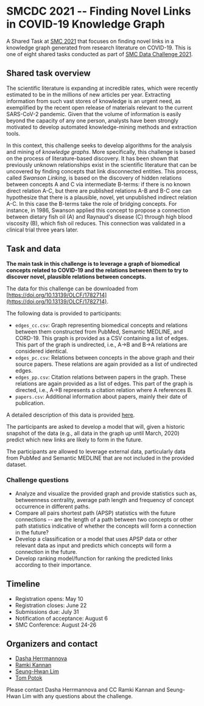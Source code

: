 # SMCDC 2021 -- Finding Novel Links in COVID-19 Knowledge Graph

A Shared Task at [SMC 2021](https://smc2021.ornl.gov/) that focuses on finding novel links in a knowledge graph generated from research literature on COVID-19. This is one of eight shared tasks conducted as part of [SMC Data Challenge 2021](https://smc-datachallenge.ornl.gov/).

## Shared task overview

The scientific literature is expanding at incredible rates, which were recently estimated to be in the millions of new articles per year. Extracting information from such vast stores of knowledge is an urgent need, as exemplified by the recent open release of materials relevant to the current SARS-CoV-2 pandemic. Given that the volume of information is easily beyond the capacity of any one person, analysts have been strongly motivated to develop automated knowledge-mining methods and extraction tools.

In this context, this challenge seeks to develop algorithms for the analysis and mining of *knowledge graphs*. More specifically, this challenge is based on the process of literature-based discovery. It has been shown that previously unknown relationships exist in the scientific literature that can be uncovered by finding concepts that link disconnected entities. This process, called *Swanson Linking*, is based on the discovery of hidden relations between concepts A and C via intermediate B-terms: if there is no known direct relation A-C, but there are published relations A-B and B-C one can hypothesize that there is a plausible, novel, yet unpublished indirect relation A-C. In this case the B-terms take the role of bridging concepts.  For instance, in 1986, Swanson applied this concept to propose a connection between dietary fish oil (A) and Raynaud's disease (C) through high blood viscosity (B), which fish oil reduces. This connection was validated in a clinical trial three years later.

## Task and data

**The main task in this challenge is to leverage a graph of biomedical concepts related to COVID-19 and the relations between them to try to discover novel, plausible relations between concepts.**

The data for this challenge can be downloaded from [https://doi.org/10.13139/OLCF/1782714](https://doi.org/10.13139/OLCF/1782714).

The following data is provided to participants:

* `edges_cc.csv`: Graph representing biomedical concepts and relations between them constructed from PubMed, Semantic MEDLINE, and CORD-19. This graph is provided as a CSV containing a list of edges. This part of the graph is undirected, i.e., A->B and B->A relations are considered identical.
* `edges_pc.csv`: Relations between concepts in the above graph and their source papers. These relations are again provided as a list of undirected edges.
* `edges_pp.csv`: Citation relations between papers in the graph. These relations are again provided as a list of edges. This part of the graph is directed, i.e., A->B represents a citation relation where A references B.
* `papers.csv`: Additional information about papers, mainly their date of publication.

A detailed description of this data is provided [here](https://zenodo.org/record/3980252).

The participants are asked to develop a model that will, given a historic snapshot of the data (e.g., all data in the graph up until March, 2020) predict which new links are likely to form in the future.

The participants are allowed to leverage external data, particularly data from PubMed and Semantic MEDLINE that are not included in the provided dataset.

### Challenge questions

* Analyze and visualize the provided graph and provide statistics such as, betweenness centrality, average path length and frequency of concept occurrence in different paths.
* Compare all pairs shortest path (APSP) statistics with the future connections -- are the length of a path between two concepts or other path statistics indicative of whether the concepts will form a connection in the future?
* Develop a classification or a model that uses APSP data or other relevant data as input and predicts which concepts will form a connection in the future.
* Develop ranking model/function for ranking the predicted links according to their importance.

## Timeline

* Registration opens: May 10
* Registration closes: June 22
* Submissions due: July 31
* Notification of acceptance: August 6
* SMC Conference: August 24-26

## Organizers and contact

* [Dasha Herrmannova](https://www.ornl.gov/staff-profile/drahomira-herrmannova)
* [Ramki Kannan](https://www.ornl.gov/staff-profile/ramakrishnan-kannan)
* [Seung-Hwan Lim](https://www.ornl.gov/staff-profile/seung-hwan-lim)
* [Tom Potok](https://www.ornl.gov/staff-profile/thomas-e-potok)

Please contact Dasha Herrmannova and CC Ramki Kannan and Seung-Hwan Lim with any questions about the challenge.
